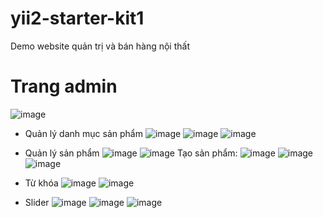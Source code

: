 # yii2-starter-kit1
 Demo website quản trị và bán hàng nội thất
 # Trang admin
![image](https://user-images.githubusercontent.com/63144244/156577122-67fb2fa4-4a4a-4b21-b416-cd516d070c2e.png)
  * Quản lý danh mục sản phẩm
  ![image](https://user-images.githubusercontent.com/63144244/156774817-0ae1fe7c-dc60-4576-9801-c5b9ed36f20a.png)
  ![image](https://user-images.githubusercontent.com/63144244/156578263-d3581590-aec5-44df-94a4-c62474b2542a.png)
  ![image](https://user-images.githubusercontent.com/63144244/156578333-c3d27a0e-eab0-4f2a-b5d2-ec181fb597b8.png)
  
  * Quản lý sản phẩm
  ![image](https://user-images.githubusercontent.com/63144244/156577895-ba3b547a-6cdd-4e0b-a784-2cf42801ddd1.png)
  ![image](https://user-images.githubusercontent.com/63144244/156578547-8663ab3a-8338-4055-8e44-73d84a8cfceb.png)
  Tạo sản phẩm:
  ![image](https://user-images.githubusercontent.com/63144244/156578666-0eb8b89a-b23a-438f-82e6-e032f37c33f3.png)
  ![image](https://user-images.githubusercontent.com/63144244/156578844-dad4e938-fb27-4d52-b832-5de015d1e944.png)
  ![image](https://user-images.githubusercontent.com/63144244/156578921-7ead5bbd-4b8c-466b-95be-be735e401c5c.png)

  * Từ khóa
  ![image](https://user-images.githubusercontent.com/63144244/156577976-150b3838-1bda-40e1-9725-8e7b91940a3a.png)
  ![image](https://user-images.githubusercontent.com/63144244/156579105-abf94a0a-ee60-4c2f-80d7-50961a06e2f4.png)

  * Slider
  ![image](https://user-images.githubusercontent.com/63144244/156579638-e9a924d4-ea7e-4d23-810b-b99bb0c4a048.png)
  ![image](https://user-images.githubusercontent.com/63144244/156579709-2d96a890-3d4d-4e4b-825e-088dc8b5dcb6.png)
  ![image](https://user-images.githubusercontent.com/63144244/156580302-3c3891a3-4019-46ef-bd5c-8ab6e500befd.png)
